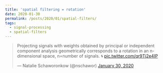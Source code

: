 ```yaml
---
title: 'spatial filtering = rotation'
date: 2020-01-30
permalink: /posts/2020/01/spatial-filters/
tags:
  - signal-processing
  - spatial-filters
---
```

<blockquote class="twitter-tweet" ><p lang="en" dir="ltr">Projecting signals with weights obtained by principal or independent component analysis geometrically corresponds to a rotation in an n-dimensional space, n=number of signals. 🌀 <a href="https://t.co/qr9Tj2e4IP">pic.twitter.com/qr9Tj2e4IP</a></p>&mdash; Natalie Schaworonkow (@nschawor) <a href="https://twitter.com/nschawor/status/1222996285000581120?ref_src=twsrc%5Etfw">January 30, 2020</a></blockquote><script async src="https://platform.twitter.com/widgets.js" charset="utf-8"></script>
